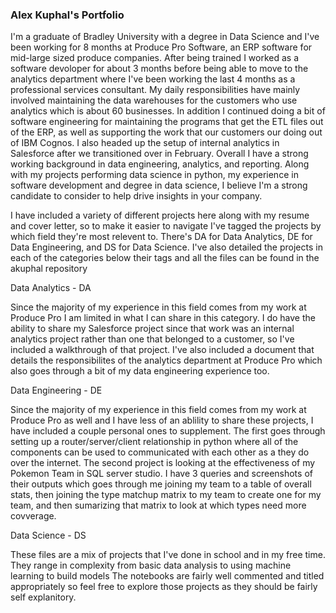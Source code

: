 ### Alex Kuphal's Portfolio

I'm a graduate of Bradley University with a degree in Data Science and I've been working for 8 months at Produce Pro Software, an ERP software for mid-large sized produce companies. After being trained I worked as a software devoloper for about 3 months before being able to move to the analytics department where I've been working the last 4 months as a professional services consultant. My daily responsibilities have mainly involved maintaining the data warehouses for the customers who use analytics which is about 60 businesses. In addition I continued doing a bit of software engineering for maintaining the programs that get the ETL files out of the ERP, as well as supporting the work that our customers our doing out of IBM Cognos. I also headed up the setup of internal analytics in Salesforce after we transitioned over in February. Overall I have a strong working background in data engineering, analytics, and reporting. Along with my projects performing data science in python, my experience in software development and degree in data science, I believe I'm a strong candidate to consider to help drive insights in your company.

I have included a variety of different projects here along with my resume and cover letter, so to make it easier to navigate I've tagged the projects by which field they're most relevent to. There's DA for Data Analytics, DE for Data Engineering, and DS for Data Science. I've also detailed the projects in each of the categories below their tags and all the files can be found in the akuphal repository


Data Analytics - DA

Since the majority of my experience in this field comes from my work at Produce Pro I am limited in what I can share in this category. I do have the ability to share my Salesforce project since that work was an internal analytics project rather than one that belonged to a customer, so I've included a walkthrough of that project. I've also included a document that details the responsibilites of the analytics department at Produce Pro which also goes through a bit of my data engineering experience too.


Data Engineering - DE

Since the majority of my experience in this field comes from my work at Produce Pro as well and I have less of an ablility to share these projects, I have included a couple personal ones to supplement. The first goes through setting up a router/server/client relationship in python where all of the components can be used to communicated with each other as a they do over the internet. The second project is looking at the effectiveness of my Pokemon Team in SQL server studio. I have 3 queries and screenshots of their outputs which goes through me joining my team to a table of overall stats, then joining the type matchup matrix to my team to create one for my team, and then sumarizing that matrix to look at which types need more covverage.


Data Science - DS

These files are a mix of projects that I've done in school and in my free time. They range in complexity from basic data analysis to using machine learning to build models The notebooks are fairly well commented and titled appropriately so feel free to explore those projects as they should be fairly self explanitory.


<!--
**akuphal/akuphal** is a ✨ _special_ ✨ repository because its `README.md` (this file) appears on your GitHub profile.

Here are some ideas to get you started:

- 🔭 I’m currently working on ...
- 🌱 I’m currently learning ...
- 👯 I’m looking to collaborate on ...
- 🤔 I’m looking for help with ...
- 💬 Ask me about ...
- 📫 How to reach me: ...
- 😄 Pronouns: ...
- ⚡ Fun fact: ...
-->
